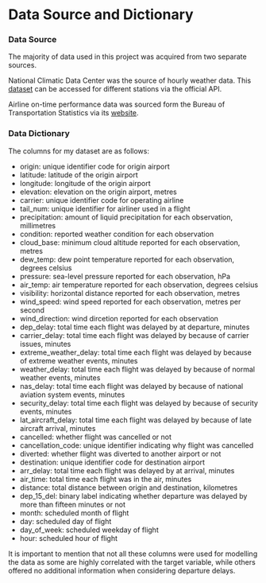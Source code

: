 # Data Source and Dictionary

### Data Source
The majority of data used in this project was acquired from two separate sources.

National Climatic Data Center was the source of hourly weather data. This [dataset](https://www.ncei.noaa.gov/metadata/geoportal/rest/metadata/item/gov.noaa.ncdc:C00532/html) can be accessed for different stations via the official API.

Airline on-time performance data was sourced form the Bureau of Transportation Statistics via its [website](https://www.transtats.bts.gov/DL_SelectFields.asp?gnoyr_VQ=FGJ&QO_fu146_anzr=b0-gvzr).

### Data Dictionary
The columns for my dataset are as follows:
<ul>
  <li>origin: unique identifier code for origin airport</li>
  <li>latitude: latitude of the origin airport</li>
  <li>longitude: longitude of the origin airport</li>
  <li>elevation: elevation on the origin airport, metres</li>
  <li>carrier: unique identifier code for operating airline</li>
  <li>tail_num: unique identifier for airliner used in a flight</li>
  <li>precipitation: amount of liquid precipitation for each observation, millimetres</li>
  <li>condition: reported weather condition for each observation</li>
  <li>cloud_base: minimum cloud altitude reported for each observation, metres</li>
  <li>dew_temp: dew point temperature reported for each observation, degrees celsius</li>
  <li>pressure: sea-level pressure reported for each observation, hPa</li>
  <li>air_temp: air temperature reported for each observation, degrees celsius</li>
  <li>visibility: horizontal distance reported for each observation, metres</li>
  <li>wind_speed: wind speed reported for each observation, metres per second</li>
  <li>wind_direction: wind dircetion reported for each observation</li>
  <li>dep_delay: total time each flight was delayed by at departure, minutes</li>
  <li>carrier_delay: total time each flight was delayed by because of carrier issues, minutes</li>
  <li>extreme_weather_delay: total time each flight was delayed by because of extreme weather events, minutes</li>
  <li>weather_delay: total time each flight was delayed by because of normal weather events, minutes</li>
  <li>nas_delay: total time each flight was delayed by because of national aviation system events, minutes</li>
  <li>security_delay: total time each flight was delayed by because of security events, minutes</li>
  <li>lat_aircraft_delay: total time each flight was delayed by because of late aircraft arrival, minutes</li>
  <li>cancelled: whether flight was cancelled or not</li>
  <li>cancellation_code: unique identifier indicating why flight was cancelled</li>
  <li>diverted: whether flight was diverted to another airport or not</li>
  <li>destination: unique identifier code for destination airport</li>
  <li>arr_delay: total time each flight was delayed by at arrival, minutes</li>
  <li>air_time: total time each flight was in the air, minutes</li>
  <li>distance: total distance between origin and destination, kilometres</li>
  <li>dep_15_del: binary label indicating whether departure was delayed by more than fifteen minutes or not</li>
  <li>month: scheduled month of flight</li>
  <li>day: scheduled day of flight</li>
  <li>day_of_week: scheduled weekday of flight</li>
  <li>hour: scheduled hour of flight</li>
</ul>

It is important to mention that not all these columns were used for modelling the data as some are highly correlated with the target variable, while others offered no additional information when considering departure delays.
